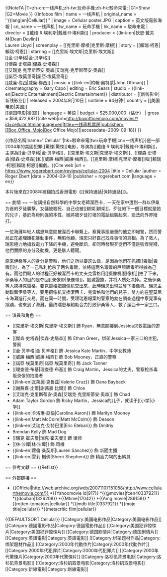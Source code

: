 {{NoteTA
|T=zh-cn:一线声机;zh-tw:玩命手機;zh-hk:駁命來電;
|G1=Show
|G2=Movie
}}
{{Infobox film
| name           = 一线声机
| original_name  = ''{{lang|en|Cellular}}''
| image          = Cellular poster.JPG
| caption        = 英文版電影海報
| cn_name        = 一线声机
| tw_name        = 玩命手機
| hk_name        = 駁命來電
| director       = [[戴维·R·埃利斯|戴维·R·埃利斯]]
| producer       = {{link-en|狄恩·戴夫林|Dean Devlin}}<br />Lauren Lloyd
| screenplay     = [[克里斯·摩根|克里斯·摩根]]
| story          = [[賴瑞·柯恩|賴瑞·柯恩]]
| starring       = [[克里斯·埃文斯|克里斯·埃文斯]]<br />[[金·贝辛格|金·贝辛格]]<br />[[傑森·史塔森|傑森·史塔森]]<br />[[艾瑞克·克里斯蒂安·奧森|艾瑞克·克里斯蒂安·奧森]]<br />[[諾亞·埃莫里奇|諾亞·埃莫里奇]]<br />[[威廉·梅西|威廉·梅西]]
| music          = {{link-en|約翰·奧特蒙|John Ottman}}
| cinematography = Gary Capo
| editing        = Eric Sears
| studio         = {{link-en|Electric Entertainment|Electric Entertainment}}
| distributor    = [[新线影业|新线影业]]
| released       = 2004年9月10日
| runtime        = 94分钟
| country        = [[美国电影|美国]]<br />[[德国电影|德国]]
| language       = 英语
| budget         = $25,000,000（估计）
| gross          = $56,422,687<ref name="BOM">{{cite web|url=http://boxofficemojo.com/movies/?id=cellular.htmlanguage=en|title=一线声机票房|publisher=[[Box_Office_Mojo|Box Office Mojo]]|accessdate=2009-09-18}}</ref>
}}

{{作品名稱|name=''Cellular''|hk=駁命來電|tw=玩命手機|cn=一线声机}}是一部2004年的美國犯罪[[驚悚|驚悚]]电影，导演為[[戴维·R·埃利斯|戴维·R·埃利斯]]，主演為[[金·贝辛格|金·贝辛格]]、[[克里斯·埃文斯|克里斯·埃文斯]]、[[傑森·史塔森|傑森·史塔森]]和[[威廉·梅西|威廉·梅西]]。[[克里斯·摩根|克里斯·摩根]]和[[賴瑞·柯恩|賴瑞·柯恩]]編劇。<ref>{{Cite web |url = https://www.rogerebert.com/reviews/cellular-2004 |title = Cellular |author = Roger Ebert |date = 2004-09-10 |publisher = rogerebert.com |language = en}}</ref>

本片後來在2008年被翻拍成香港電影《[[保持通話|保持通話]]》。

== 劇情 ==
一位講授自然科學的中學女老師潔西卡，一天在家中遭到一群以伊桑为首的歹徒襲擊，女傭被殺死、自己也被[[綁架|綁架]]。歹徒的下一個目標就是她的兒子，基於為母則強的本性，她將被歹徒打壞的電話組裝起來，設法向外界撥打。

一位海灘年轻人瑞恩無意間被潔西卡聯繫上，察覺事態嚴重的他立即報警，然而警局正在處理嫌犯暴動事件，無暇他顧，瑞恩只好自己找尋事情的真相。為了救人，瑞恩極力地搶救電力下降的手機，避免斷訊，卻同時發現歹徒們不僅是強悍兇殘，他們實際的身分及動機，更是駭人聽聞。

原来伊桑等人的身分是警察，他们之所以要这么做，是因為他們在抓捕[[毒贩|毒贩]]时，為了一己私利枪杀了两名毒贩，並將這两名毒贩的巨額販毒所得據為己有。而他們殺人的过程正好被潔西卡的丈夫克雷格用[[摄像机|摄像机]]拍了下来，伊桑等人的目的是夺回[[录像带|录像带]]，毀滅證據，并将人质处决掉。之後伊桑等人挾持克雷格，要克雷格把摄像机交出來，此時瑞恩出現並奪下摄像机。瑞恩主動聯繫伊桑等人，要用摄像机交換潔西卡、克雷格和他們的兒子，雙方約在聖莫尼卡海灘進行交易。而在同一時間，受理瑞恩報案的警察鮑勃在調查過程中察覺事有蹊蹺，也來到了海灘。最终瑞恩与鮑勃合力打败伊桑等人，救了潔西卡一家三口。

== 演員和角色 ==
* [[克里斯·埃文斯|克里斯·埃文斯]] 飾 Ryan，無意間接到Jessica求救電話的遊客
* [[傑森·史塔森|傑森·史塔森]] 飾 Ethan Greer，绑架Jessica一家三口的主犯，警察
* [[金·贝辛格|金·贝辛格]] 飾 Jessica Kate Martin，中学女教师
* [[威廉·梅西|威廉·梅西]] 飾 Bob Mooney，正直的警察
* [[諾亞·埃莫里奇|諾亞·埃莫里奇]] 飾 Jack Tanner
* [[理查德·布基|理查德·布基]] 飾 Craig Martin，Jessica的丈夫，警察枪杀毒贩录像的拍摄者
* {{link-en|瓦萊麗·克魯茲|Valerie Cruz}} 飾 Dana Bayback
* [[謝茜嘉·比爾|謝茜嘉·比爾]] 飾 Chloe
* [[艾瑞克·克里斯蒂安·奧森|艾瑞克·克里斯蒂安·奧森]] 飾 Chad
* Adam Taylor Gordon 飾 Ricky Martin，Jessica的儿子，就读于[[小学|小学]]
* {{link-en|卡洛琳·亞倫|Caroline Aaron}} 飾 Marilyn Mooney
* {{link-en|Matt McColm|Matt McColm}} 飾 Deason
* {{link-en|艾瑞克·艾特巴里|Eric Etebari}} 飾 Dmitriy
* Brendan Kelly 飾 Mad Dog
* [[瑞克·霍夫曼|瑞克·霍夫曼]] 飾 律师
* [[林·沙燁|林·沙燁]] 飾 司機
* {{link-en|蘿倫·桑契斯|Lauren Sánchez}} 飾 新聞主播
* {{link-en|雪莉·榭佛|Sherri Shepherd}} 飾 精疲力竭的出納員

== 參考文獻 ==
{{Reflist}}

== 外部链接 ==
* {{Official|http://web.archive.org/web/20071107151058/http://www.cellularthemovie.com/}}
*{{Yahoomovie id|917}}
*{{@movies|fcen40337921}}
*{{douban|1326208}}
*{{Mtime|17042}}
*{{Amg movie|289158}}
*{{rotten-tomatoes|cellular}}
*{{imdb title|0337921}}
*{{mojo title|cellular}}
*{{metacritic film|cellular}}

{{DEFAULTSORT:Cellular}}
[[Category:美国电影作品|Category:美国电影作品]]
[[Category:德國電影作品|Category:德國電影作品]]
[[Category:美国犯罪惊悚片|Category:美国犯罪惊悚片]]
[[Category:德国剧情片|Category:德国剧情片]]
[[Category:英語電影|Category:英語電影]]
[[Category:绑架题材作品|Category:绑架题材作品]]
[[Category:2000年代動作片|Category:2000年代動作片]]
[[Category:2000年代犯罪片|Category:2000年代犯罪片]]
[[Category:2000年代驚悚片|Category:2000年代驚悚片]]
[[Category:洛杉矶背景电影|Category:洛杉矶背景电影]]
[[Category:洛杉矶取景电影|Category:洛杉矶取景电影]]
[[Category:新線電影|Category:新線電影]]